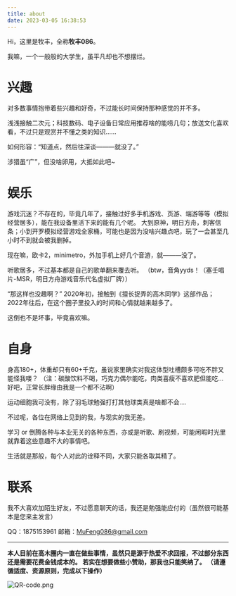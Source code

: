 ```yaml
---
title: about
date: 2023-03-05 16:38:53
---
```

Hi，这里是牧丰，全称**牧丰086**。

我嘛，一个一般般的大学生，虽平凡却也不想摆烂。

# 兴趣

对多数事情抱带着些兴趣和好奇，不过能长时间保持那种感觉的并不多。

浅浅接触二次元；科技数码、电子设备日常应用推荐啥的能唠几句；放送文化喜欢看，不过只是观赏并不懂之类的知识......

如何形容：“知道点，然后往深谈———就没了。”

涉猎虽“广”，但没啥卵用，大抵如此吧~

# 娱乐

游戏沉迷？不存在的，毕竟几年了，接触过好多手机游戏、页游、端游等等（模拟经营居多），能在我设备里活下来的能有几个呢。
大到原神，明日方舟，刺客信条；小到开罗模拟经营游戏全家桶，可能也是因为没啥兴趣点吧，玩了一会甚至几小时不到就会被我删掉。

现在嘛，欧卡2，minimetro，外加手机上好几个音游，就———没了。

听歌居多，不过基本都是自己的歌单翻来覆去听。
（btw，音角yyds！（塞壬唱片-MSR，明日方舟游戏音乐代名虚拟厂牌））

“那这样也没趣啊？”
2020年初，接触到《擅长捉弄的高木同学》这部作品；2022年往后，在这个圈子里投入的时间和心情就越来越多了。

这倒也不是坏事，毕竟喜欢嘛。

# 自身

身高180+，体重却只有60+千克，虽说家里确实对我这体型吐槽颇多可吃不胖又能怪我喽？
（注：碳酸饮料不喝，巧克力偶尔能吃，肉类喜瘦不喜欢肥但能吃...好吧，正常长胖缘由我是一个都不沾啊）

运动细胞我可没有，除了羽毛球勉强打打其他球类真是啥都不会....

不过呢，各位在网络上见到的我，与现实的我无差。

学习 or 倒腾各种与本业无关的各种东西，亦或是听歌、刷视频，可能闲暇时光里就靠着这些意趣不大的事情吧。

生活就是那般，每个人对此的诠释不同，大家只能各取其精了。

# 联系
我不大喜欢加陌生好友，不过愿意聊天的话，我还是勉强能应付的（虽然很可能基本是您来主发言）

QQ：1875153961
邮箱：MuFeng086@gmail.com

--------
**本人目前在高木圈内一直在做些事情，虽然只是源于热爱不求回报，不过部分东西还是需要花费金钱成本的。
若实在想要做些小赞助，那我也只能笑纳了。
（请遵循适度、资源原则，完成以下操作）**

![QR-code.png](https://pic.mufeng086.top/images/2023/03/19/QR-code.png)
